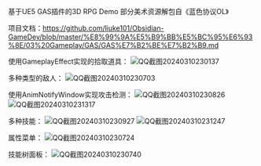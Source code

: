 
基于UE5 GAS插件的3D RPG Demo
部分美术资源解包自《蓝色协议OL》

项目文档：https://github.com/liuke101/Obsidian-GameDev/blob/master/%E8%99%9A%E5%B9%BB%E5%BC%95%E6%93%8E/03%20Gameplay/GAS/GAS%E7%B2%BE%E7%B2%B9.md

使用GameplayEffect实现的拾取道具：
![QQ截图20240310230137](https://github.com/liuke101/ProjectGASRPG/assets/63388681/298d9c3f-94c5-4ad3-8dfb-af17bb9ba777)

多种类型的敌人：
![QQ截图20240310230703](https://github.com/liuke101/ProjectGASRPG/assets/63388681/f7aae2a3-f2d5-4dd6-8dbf-b4023ded6e93)

使用AnimNotifyWindow实现攻击检测：
![QQ截图20240310230826](https://github.com/liuke101/ProjectGASRPG/assets/63388681/51901d28-1d78-4093-bcd3-bc90bcdf9f40)
![QQ截图20240310231317](https://github.com/liuke101/ProjectGASRPG/assets/63388681/d89303a2-8f3e-4c6f-9ff5-d908935e47dc)

多种技能：
![QQ截图20240310230927](https://github.com/liuke101/ProjectGASRPG/assets/63388681/9a3cf013-64c6-4bd0-8e69-7b237a3a3562)
![QQ截图20240310231247](https://github.com/liuke101/ProjectGASRPG/assets/63388681/c7d52be6-f278-450d-9233-628f9ba0edab)

属性菜单：
![QQ截图20240310230724](https://github.com/liuke101/ProjectGASRPG/assets/63388681/402a691a-1232-41bd-82d1-d5437b54a34f)

技能树面板：
![QQ截图20240310230740](https://github.com/liuke101/ProjectGASRPG/assets/63388681/b5806f47-d42c-4a73-9344-7c342ef40c61)
